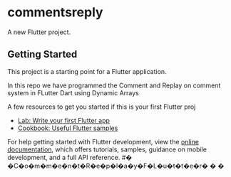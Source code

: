 # commentsreply

A new Flutter project.

## Getting Started

This project is a starting point for a Flutter application.

In this repo we have programmed the Comment and Replay on comment system in FLutter Dart using Dynamic Arrays

A few resources to get you started if this is your first Flutter proj
- [Lab: Write your first Flutter app](https://docs.flutter.dev/get-started/codelab)
- [Cookbook: Useful Flutter samples](https://docs.flutter.dev/cookbook)

For help getting started with Flutter development, view the
[online documentation](https://docs.flutter.dev/), which offers tutorials,
samples, guidance on mobile development, and a full API reference.
#� �C�o�m�m�e�n�t�R�e�p�l�a�y�F�L�u�t�t�e�r�
�
�
